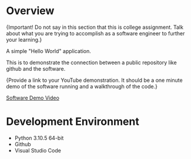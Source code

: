 # Overview

{Important!  Do not say in this section that this is college assignment.  Talk about what you are trying to accomplish as a software engineer to further your learning.}

A simple "Hello World" application.

This is to demonstrate the connection between a public repository like github and the software.

{Provide a link to your YouTube demonstration.  It should be a one minute demo of the software running and a walkthrough of the code.}

[Software Demo Video](https://youtu.be/VcbdQTkh68s)

# Development Environment

* Python 3.10.5 64-bit
* Github
* Visual Studio Code
